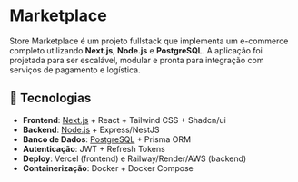 # Marketplace
Store Marketplace é um projeto fullstack que implementa um e-commerce completo utilizando **Next.js**, **Node.js** e **PostgreSQL**. 
A aplicação foi projetada para ser escalável, modular e pronta para integração com serviços de pagamento e logística.

## 🚀 Tecnologias

- **Frontend**: [Next.js](https://nextjs.org/) + React + Tailwind CSS + Shadcn/ui
- **Backend**: [Node.js](https://nodejs.org/) + Express/NestJS
- **Banco de Dados**: [PostgreSQL](https://www.postgresql.org/) + Prisma ORM
- **Autenticação**: JWT + Refresh Tokens
- **Deploy**: Vercel (frontend) e Railway/Render/AWS (backend)
- **Containerização**: Docker + Docker Compose
